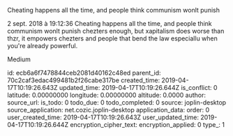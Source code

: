 Cheating happens all the time, and people think communism wonlt punish

2 sept. 2018 à 19:12:36
Cheating happens all the time, and people think communism wonlt punish
chezters enough, but xapitalism does worse than thzr, it empowers
chezters and people that bend the law especiallu when you\'re already
powerful.

Medium


id: ecb6a6f7478844ceb2081d40162c48ed
parent_id: 70c2caf3edac499481b2f26cabe317be
created_time: 2019-04-17T10:19:26.643Z
updated_time: 2019-04-17T10:19:26.644Z
is_conflict: 0
latitude: 0.00000000
longitude: 0.00000000
altitude: 0.0000
author: 
source_url: 
is_todo: 0
todo_due: 0
todo_completed: 0
source: joplin-desktop
source_application: net.cozic.joplin-desktop
application_data: 
order: 0
user_created_time: 2019-04-17T10:19:26.643Z
user_updated_time: 2019-04-17T10:19:26.644Z
encryption_cipher_text: 
encryption_applied: 0
type_: 1
